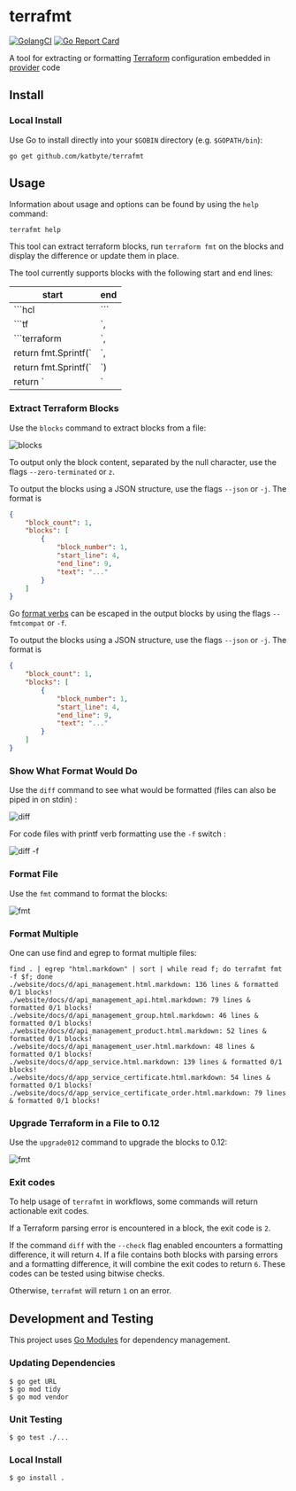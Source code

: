 # terrafmt

[![GolangCI](https://golangci.com/badges/github.com/katbyte/terrafmt.svg)](https://golangci.com)
[![Go Report Card](https://goreportcard.com/badge/github.com/katbyte/terrafmt)](https://goreportcard.com/report/github.com/katbyte/terrafmt)

A tool for extracting or formatting [Terraform](https://www.terraform.io/docs/) configuration embedded in [provider](https://www.terraform.io/docs/providers/index.html) code 

## Install

### Local Install

Use Go to install directly into your `$GOBIN` directory (e.g. `$GOPATH/bin`):

```console
go get github.com/katbyte/terrafmt
```

## Usage

Information about usage and options can be found by using the `help` command:

```console
terrafmt help
```

This tool can extract terraform blocks, run `terraform fmt` on the blocks and display the difference or update them in place.

The tool currently supports blocks with the following start and end lines:

|start               |end |
|--------------------|----|
|```hcl              |``` |
|```tf               |`,  |
|```terraform        |`,  |
|return fmt.Sprintf(`|`,  |
|return fmt.Sprintf(`|`)  |
|return `            |`   |

### Extract Terraform Blocks

Use the `blocks` command to extract blocks from a file:

![blocks](_docs/blocks.png)

To output only the block content, separated by the null character, use the flags `--zero-terminated` or `z`.

To output the blocks using a JSON structure, use the flags `--json` or `-j`. The format is

```json
{
    "block_count": 1,
    "blocks": [
        {
            "block_number": 1,
            "start_line": 4,
            "end_line": 9,
            "text": "..."
        }
    ]
}
```

Go [format verbs](https://golang.org/pkg/fmt/) can be escaped in the output blocks by using the flags `--fmtcompat` or `-f`.

To output the blocks using a JSON structure, use the flags `--json` or `-j`. The format is

```json
{
    "block_count": 1,
    "blocks": [
        {
            "block_number": 1,
            "start_line": 4,
            "end_line": 9,
            "text": "..."
        }
    ]
}
```

### Show What Format Would Do

Use the `diff` command to see what would be formatted (files can also be piped in on stdin) :

![diff](_docs/diff.png) 

For code files with printf verb formatting use the `-f` switch :

![diff -f](_docs/diff-f.png)

### Format File

Use the `fmt` command to format the blocks:

![fmt](_docs/fmt.png)

### Format Multiple

One can use find and egrep to format multiple files:
```shell
find . | egrep "html.markdown" | sort | while read f; do terrafmt fmt -f $f; done
./website/docs/d/api_management.html.markdown: 136 lines & formatted 0/1 blocks!
./website/docs/d/api_management_api.html.markdown: 79 lines & formatted 0/1 blocks!
./website/docs/d/api_management_group.html.markdown: 46 lines & formatted 0/1 blocks!
./website/docs/d/api_management_product.html.markdown: 52 lines & formatted 0/1 blocks!
./website/docs/d/api_management_user.html.markdown: 48 lines & formatted 0/1 blocks!
./website/docs/d/app_service.html.markdown: 139 lines & formatted 0/1 blocks!
./website/docs/d/app_service_certificate.html.markdown: 54 lines & formatted 0/1 blocks!
./website/docs/d/app_service_certificate_order.html.markdown: 79 lines & formatted 0/1 blocks!
```

### Upgrade Terraform in a File to 0.12

Use the `upgrade012` command to upgrade the blocks to 0.12:

![fmt](_docs/upgrade.png)

### Exit codes

To help usage of `terrafmt` in workflows, some commands will return actionable exit codes.

If a Terraform parsing error is encountered in a block, the exit code is `2`.

If the command `diff` with the `--check` flag enabled encounters a formatting difference, it will return `4`. If a file contains both blocks with parsing errors and a formatting difference, it will combine the exit codes to return `6`. These codes can be tested using bitwise checks.

Otherwise, `terrafmt` will return `1` on an error.

## Development and Testing

This project uses [Go Modules](https://github.com/golang/go/wiki/Modules) for dependency management.

### Updating Dependencies

```console
$ go get URL
$ go mod tidy
$ go mod vendor
```

### Unit Testing

```console
$ go test ./...
```

### Local Install

```console
$ go install .
```
